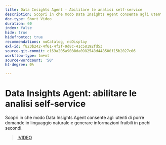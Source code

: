 ```yaml
---
title: Data Insights Agent - Abilitare le analisi self-service
description: Scopri in che modo Data Insights Agent consente agli utenti di porre domande in linguaggio naturale e generare informazioni fruibili in pochi secondi.
doc-type: Short Video
duration: 60
index: false
hide: true
hidefromtoc: true
recommendations: noCatalog, noDisplay
exl-id: f823b242-4f61-4f2f-9d8c-41c58192fd53
source-git-commit: c169a205a9088da0982548d448500f15b2027c06
workflow-type: tm+mt
source-wordcount: '50'
ht-degree: 0%

---
```


# Data Insights Agent: abilitare le analisi self-service

Scopri in che modo Data Insights Agent consente agli utenti di porre domande in linguaggio naturale e generare informazioni fruibili in pochi secondi.

<!-- 62_S106_3442453_59_data-insights-agent-empowering-selfservice-analytics -->
>[!VIDEO](https://video.tv.adobe.com/v/3458304/?learn=on&enablevpops=true)
